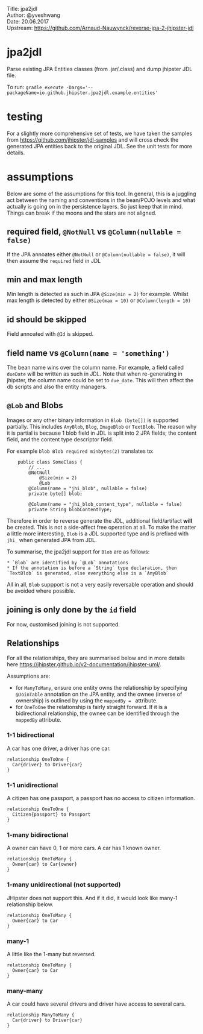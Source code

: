 Title: 		jpa2jdl  
Author: 	@yveshwang  
Date: 		20.06.2017  
Upstream:	https://github.com/Arnaud-Nauwynck/reverse-jpa-2-jhipster-jdl  

# jpa2jdl
Parse existing JPA Entities classes (from .jar/.class) and dump jhipster JDL file.

To run: `gradle execute -Dargs='--packageName=io.github.jhipster.jpa2jdl.example.entities'`
# testing
For a slightly more comprehensive set of tests, we have taken the samples from https://github.com/jhipster/jdl-samples and will cross check the generated JPA entities back to the original JDL. See the unit tests for more details.

# assumptions
Below are some of the assumptions for this tool. In general, this is a juggling act between the naming and conventions in the bean/POJO levels and what actually is going on in the persistence layers. So just keep that in mind. Things can break if the moons and the stars are not aligned.

## required field, `@NotNull` vs `@Column(nullable = false)`
If the JPA annoates either `@NotNull` or `@Column(nullable = false)`, it will then assume the `required` field in JDL

## min and max length
Min length is detected as such in JPA `@Size(min = 2)` for example. Whilst max length is detected by either `@Size(max = 10)` or `@Column(length = 10)`

## id should be skipped
Field annoated with `@Id` is skipped.

## field name vs `@Column(name = 'something')`
The bean name wins over the column name. For example, a field called `dueDate` will be written as such in JDL. Note that when re-generating in jhipster, the column name could be set to `due_date`. This will then affect the db scripts and also the entity managers.

## `@Lob` and Blobs
Images or any other binary information in `Blob (byte[])` is supported partially. This includes `AnyBlob`, `Blog`, `ImageBlob` or `TextBlob`. The reason why it is partial is because 1 blob field in JDL is split into 2 JPA fields; the content field, and the content type descriptor field. 

For example `blob Blob required minbytes(2)` translates to:
```
	public class SomeClass {
		// ...
		@NotNull
	    	@Size(min = 2)
	    	@Lob
		@Column(name = "jhi_blob", nullable = false)
		private byte[] blob;

		@Column(name = "jhi_blob_content_type", nullable = false)
		private String blobContentType;
```
Therefore in order to reverse generate the JDL, additional field/artifact **will** be created. This is not a side-affect free operation at all. To make the matter a little more interesting, `Blob` is a JDL supported type and is prefixed with `jhi_` when generated JPA from JDL. 

To summarise, the jpa2jdl support for `Blob` are as follows:

	* `Blob` are identified by `@Lob` annotations
	* If the annotation is before a `String` type declaration, then `TextBlob` is generated, else everything else is a `AnyBlob`

All in all, `Blob` suppport is not a very easily reversable operation and should be avoided where possible.

## joining is only done by the `id` field
For now, customised joining is not supported.

##  Relationships
For all the relationships, they are summarised below and in more details here https://jhipster.github.io/v2-documentation/jhipster-uml/. 

Assumptions are:

* for `ManyToMany`, ensure one entity owns the relationship by specifying `@JoinTable` annotation on the JPA entity, and the ownee (inverse of ownership) is outlined by using the `mappedBy = ` attribute.
* for `OneToOne` the relationship is fairly straight forward. If it is a bidirectional relationship, the ownee can be identified through the `mappedBy` attribute.

### 1-1 bidirectional
A car has one driver, a driver has one car.
```
relationship OneToOne {
  Car{driver} to Driver{car}
}
```

### 1-1 unidirectional
A citizen has one passport, a passport has no access to citizen information.
```
relationship OneToOne {
  Citizen{passport} to Passport
}
```

### 1-many bidirectional
A owner can have 0, 1 or more cars. A car has 1 known owner.
```
relationship OneToMany {
  Owner{car} to Car{owner}
}
```

### 1-many unidirectional (not supported)
JHipster does not support this. And if it did, it would look like many-1 relationship below. 
```
relationship OneToMany {
  Owner{car} to Car
}
```

### many-1
A little like the 1-many but reversed.
```
relationship OneToMany {
  Owner{car} to Car
}
```

### many-many
A car could have several drivers and driver have access to several cars.
```
relationship ManyToMany {
  Car{driver} to Driver{car}
}
```
